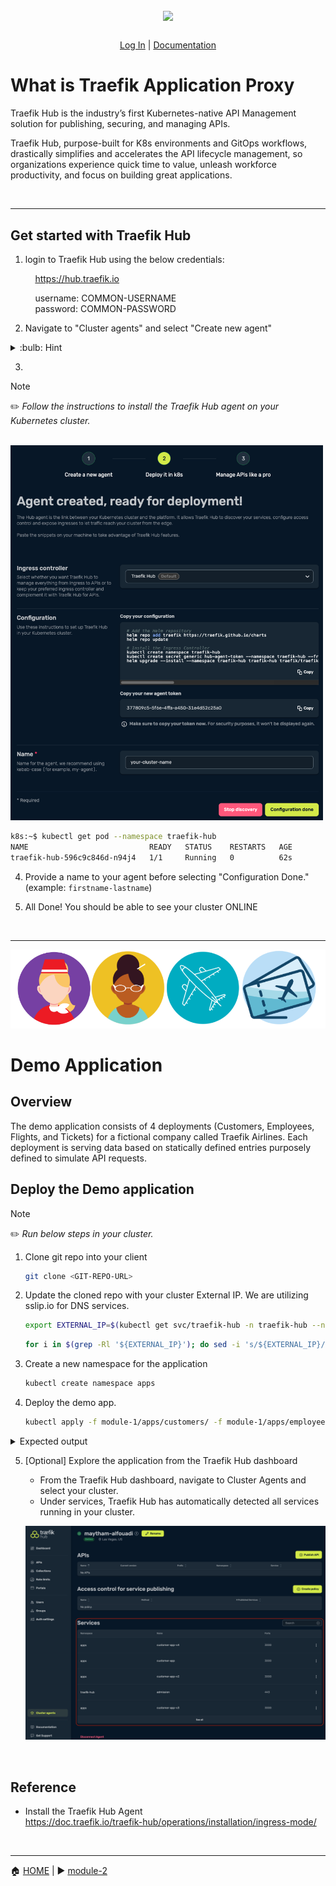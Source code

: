 <br/>

<div align="center" style="margin: 30px;">
<a href="https://hub.traefik.io/">
  <img src="https://doc.traefik.io/traefik/assets/images/logo-traefik-proxy-logo.svg"   style="width:250px;" align="center" />
</a>
<br />
</div>
<div align="center">
    <a href="https://hub.traefik.io">Log In</a> |
    <a href="https://doc.traefik.io/traefik-hub/">Documentation</a> 
</div>

# What is Traefik Application Proxy

Traefik Hub is the industry’s first Kubernetes-native API Management solution for publishing, securing, and managing APIs.

Traefik Hub, purpose-built for K8s environments and GitOps workflows, drastically simplifies and accelerates the API lifecycle management, so organizations experience quick time to value, unleash workforce productivity, and focus on building great applications.

<br>

___

## Get started with Traefik Hub

1. login to Traefik Hub using the below credentials:


&nbsp;&nbsp;&nbsp;&nbsp;&nbsp;&nbsp;&nbsp;&nbsp;&nbsp;&nbsp;https://hub.traefik.io                             

&nbsp;&nbsp;&nbsp;&nbsp;&nbsp;&nbsp;&nbsp;&nbsp;&nbsp;&nbsp;username: COMMON-USERNAME                         
&nbsp;&nbsp;&nbsp;&nbsp;&nbsp;&nbsp;&nbsp;&nbsp;&nbsp;&nbsp;password: COMMON-PASSWORD            

2. Navigate to "Cluster agents" and select "Create new agent"

<details><summary> :bulb: Hint</summary>
&nbsp;&nbsp;&nbsp;&nbsp;&nbsp;&nbsp;&nbsp;&nbsp;&nbsp;&nbsp;<img src="../media/cluster_agents.png" width="200" height="700">

</details>
</p>

3. 


> [!NOTE]     
> :pencil2: *Follow the instructions to install the Traefik Hub agent on your Kubernetes cluster.*   

</p>

&nbsp;&nbsp;&nbsp;&nbsp;&nbsp;&nbsp;&nbsp;&nbsp;&nbsp;&nbsp;<img src="../media/add_agent.png" width="500" height="600">

<p>
<div align="left">


```bash
k8s:~$ kubectl get pod --namespace traefik-hub
NAME                           READY   STATUS    RESTARTS   AGE
traefik-hub-596c9c846d-n94j4   1/1     Running   0          62s
```

</p>
</div>

4. Provide a name to your agent before selecting "Configuration Done." (example: <code>firstname-lastname</code>)

5. All Done! You should be able to see your cluster ONLINE

<p>

<br>

___


![logo](../media/demo_logo.png)

# Demo Application

## Overview

The demo application consists of 4 deployments (Customers, Employees, Flights, and Tickets) for a fictional company called Traefik Airlines. Each deployment is serving data based on statically defined entries purposely defined to simulate API requests. 

## Deploy the Demo application

> [!NOTE]     
> :pencil2: *Run below steps in your cluster.*


1. Clone git repo into your client

    ```bash
    git clone <GIT-REPO-URL>
    ```

2. Update the cloned repo with your cluster External IP. We are utilizing sslip.io for DNS services. 

    ```bash
    export EXTERNAL_IP=$(kubectl get svc/traefik-hub -n traefik-hub --no-headers | awk {'print $4'})
    ```
    ```bash
    for i in $(grep -Rl '${EXTERNAL_IP}'); do sed -i 's/${EXTERNAL_IP}/'$EXTERNAL_IP'/g' $i; done

    ```

3. Create a new namespace for the application

    ```bash
    kubectl create namespace apps
    ```

4. Deploy the demo app.

    ```bash
    kubectl apply -f module-1/apps/customers/ -f module-1/apps/employee/ -f module-1/apps/flight/ -f module-1/apps/ticket/ -f module-1/apps/external/ -f module-1/apps/whoami.yaml
    ```

<p>
<div align="left">
  <details><summary>Expected output</summary>
  
  <p>
  
  ```bash
  kubectl get pod,svc --namespace apps
  NAME                                   READY   STATUS    RESTARTS   AGE
  pod/customer-app-v4-795fbf45bf-cqss2   1/1     Running   0          84s
  pod/customer-app-v3-698c85568c-nsv54   1/1     Running   0          84s
  pod/employee-app-6d7656d69f-m8lnr      1/1     Running   0          84s
  pod/flight-app-8f696784f-g8qn8         1/1     Running   0          83s
  pod/customer-app-59bcb5b9bc-4z7xw      1/1     Running   0          84s
  pod/ticket-app-867959bdbd-vkwx5        1/1     Running   0          83s
  pod/customer-app-v2-5ccf4544f7-tv7lt   1/1     Running   0          84s
  pod/whoami-697f8c6cbc-qp5nw            1/1     Running   0          84s
  
  NAME                      TYPE           CLUSTER-IP      EXTERNAL-IP        PORT(S)    AGE
  service/customer-app-v2   ClusterIP      10.43.233.33    <none>             3000/TCP   84s
  service/customer-app-v3   ClusterIP      10.43.47.208    <none>             3000/TCP   84s
  service/customer-app-v4   ClusterIP      10.43.127.91    <none>             3000/TCP   84s
  service/customer-app      ClusterIP      10.43.64.46     <none>             3000/TCP   84s
  service/employee-app      ClusterIP      10.43.211.198   <none>             3000/TCP   84s
  service/flight-app        ClusterIP      10.43.174.194   <none>             3000/TCP   83s
  service/ticket-app        ClusterIP      10.43.73.169    <none>             3000/TCP   83s
  service/world-time-api    ExternalName   <none>          worldtimeapi.org   443/TCP    83s
  service/whoami            ClusterIP      10.43.142.176   <none>             80/TCP     84s
  ```
  </details>
</p>
</div>

5. [Optional] Explore the application from the Traefik Hub dashboard

    - From the Traefik Hub dashboard, navigate to Cluster Agents and select your cluster. 
    - Under services, Traefik Hub has automatically detected all services running in your cluster.  

    ![services](../media/services.png)

</br>

## Reference

- Install the Traefik Hub Agent  
https://doc.traefik.io/traefik-hub/operations/installation/ingress-mode/

</br>

------
:house: [HOME](../README.md) | :arrow_forward: [module-2](../module-2/readme.md)
